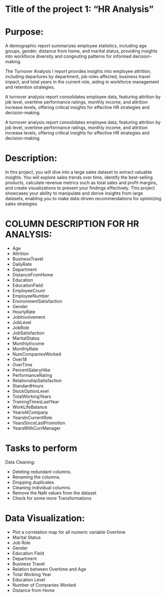 # Title of the project 1: “HR Analysis”
 
# Purpose: 
A demographic report summarizes employee statistics, including age groups, gender,
distance from home, and marital status, providing insights into workforce diversity and congnuting patterns for informed decision-making.

The Turnover Analysis I report provides insights into employee attrition, including departures by department, job roles affected, business travel impact, and total
years in the current role, aiding in workforce management and retention strategies.

A turnover analysis report consolidates employee data, featuring attrition by job level, overtime performance ratings, monthly income, and attrition increase levels, offering critical insights for effective HR strategies and decision-making.

A turnover analysis report consolidates employee data, featuring attrition by job level, overtime performance ratings, monthly income, and attrition increase levels, offering critical insights for effective HR strategies and decision-making.

# Description: 

In this project, you will dive into a large sales dataset to extract valuable insights. 
You will explore sales trends over time, identify the best-selling products, calculate revenue metrics such as total sales and profit margins, and create visualizations to present your findings effectively. 
This project showcases your ability to manipulate and derive insights from large datasets, enabling you to make data-driven recommendations for optimizing sales strategies

# COLUMN DESCRIPTION FOR HR ANALYSIS:
- Age	
- Attrition	
- BusinessTravel	
- DailyRate	
- Department	
- DistanceFromHome	
- Education	
- EducationField	
- EmployeeCount	
- EmployeeNumber	
- EnvironmentSatisfaction	
- Gender	
- HourlyRate	
- JobInvolvement	
- JobLevel	
- JobRole	
- JobSatisfaction	
- MaritalStatus	
- MonthlyIncome	
- MonthlyRate	
- NumCompaniesWorked	
- Over18	
- OverTime	
- PercentSalaryHike	
- PerformanceRating	
- RelationshipSatisfaction	
- StandardHours	
- StockOptionLevel	
- TotalWorkingYears	
- TrainingTimesLastYear	
- WorkLifeBalance	
- YearsAtCompany	
- YearsInCurrentRole	
- YearsSinceLastPromotion	
- YearsWithCurrManager



# Tasks to perform
Data Cleaning:
- Deleting redundant columns.
- Renaming the columns.
- Dropping duplicates.
- Cleaning individual columns.
- Remove the NaN values from the dataset
- Check for some more Transformations
# Data Visualization:

- Plot a correlation map for all numeric variable Overtime
- Marital Status
- Job Role
- Gender
- Education Field
- Department
- Business Travel
- Relation between Overtime and Age
- Total Working Year
- Education Level
- Number of Companies Worked
- Distance from Home
